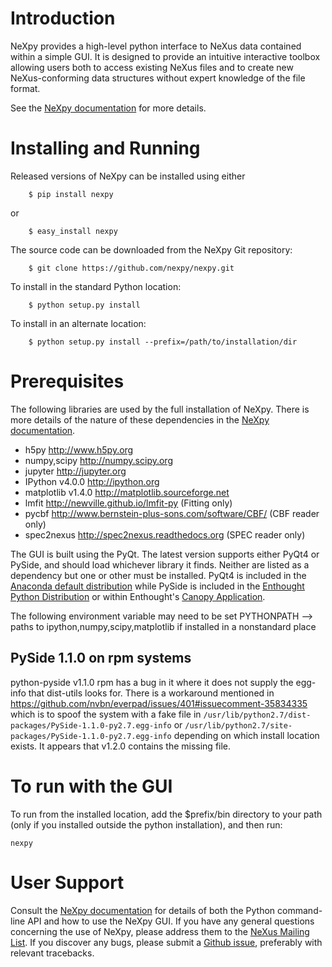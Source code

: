 Introduction
============
NeXpy provides a high-level python interface to NeXus data contained within a 
simple GUI. It is designed to provide an intuitive interactive toolbox allowing 
users both to access existing NeXus files and to create new NeXus-conforming 
data structures without expert knowledge of the file format.

See the [NeXpy documentation](http://nexpy.github.io/nexpy) for more details.

Installing and Running
======================
Released versions of NeXpy can be installed using either

```
    $ pip install nexpy
```

or

```
    $ easy_install nexpy 
```

The source code can be downloaded from the NeXpy Git repository:

```
    $ git clone https://github.com/nexpy/nexpy.git
```

To install in the standard Python location:

```
    $ python setup.py install
```

To install in an alternate location:

```
    $ python setup.py install --prefix=/path/to/installation/dir
```

Prerequisites
=============
The following libraries are used by the full installation of NeXpy. There is 
more details of the nature of these dependencies in the 
[NeXpy documentation](http://nexpy.github.io/nexpy).

* h5py                 http://www.h5py.org
* numpy,scipy          http://numpy.scipy.org
* jupyter              http://jupyter.org
* IPython v4.0.0       http://ipython.org
* matplotlib v1.4.0    http://matplotlib.sourceforge.net
* lmfit                http://newville.github.io/lmfit-py (Fitting only)
* pycbf                http://www.bernstein-plus-sons.com/software/CBF/ (CBF reader only)
* spec2nexus           http://spec2nexus.readthedocs.org (SPEC reader only)

The GUI is built using the PyQt. The latest version supports either 
PyQt4 or PySide, and should load whichever library it finds. Neither are 
listed as a dependency but one or other must be installed. PyQt4 is included
in the 
[Anaconda default distribution](https://store.continuum.io/cshop/anaconda/) 
while PySide is included in the 
[Enthought Python Distribution](http://www.enthought.com>) or within Enthought's 
[Canopy Application](https://www.enthought.com/products/canopy/>).

The following environment variable may need to be set
PYTHONPATH --> paths to ipython,numpy,scipy,matplotlib if installed in a 
nonstandard place

PySide 1.1.0 on rpm systems
---------------------------

python-pyside v1.1.0 rpm has a bug in it where it does not supply the egg-info
that dist-utils looks for. There is a workaround mentioned in
https://github.com/nvbn/everpad/issues/401#issuecomment-35834335 which is to
spoof the system with a fake file in
`/usr/lib/python2.7/dist-packages/PySide-1.1.0-py2.7.egg-info`
or
`/usr/lib/python2.7/site-packages/PySide-1.1.0-py2.7.egg-info`
depending on which install location exists. It appears that v1.2.0 contains
the missing file.

To run with the GUI
===================

To run from the installed location, add the $prefix/bin directory to your path
(only if you installed outside the python installation), and then run:

```
nexpy
```

User Support
============
Consult the [NeXpy documentation](http://nexpy.github.io/nexpy) for details 
of both the Python command-line API and how to use the NeXpy GUI. If you have 
any general questions concerning the use of NeXpy, please address 
them to the 
[NeXus Mailing List](http://download.nexusformat.org/doc/html/mailinglist.html). 
If you discover any bugs, please submit a 
[Github issue](https://github.com/nexpy/nexpy/issues), preferably with relevant 
tracebacks.

